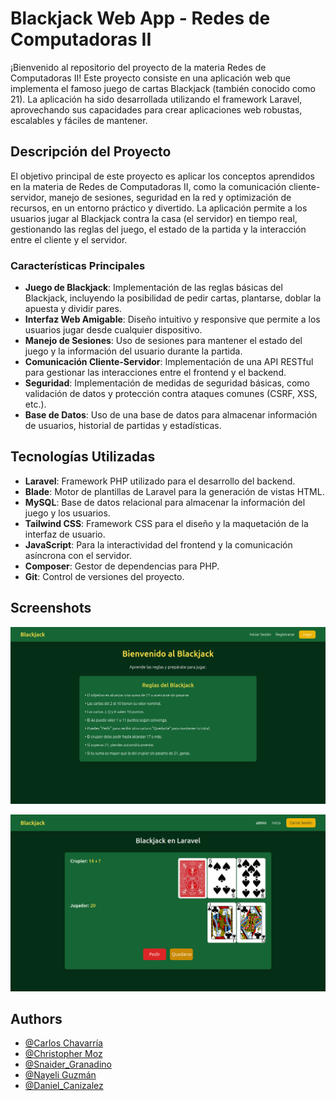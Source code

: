
# Blackjack Web App - Redes de Computadoras II
¡Bienvenido al repositorio del proyecto de la materia Redes de Computadoras II! Este proyecto consiste en una aplicación web que implementa el famoso juego de cartas Blackjack (también conocido como 21). La aplicación ha sido desarrollada utilizando el framework Laravel, aprovechando sus capacidades para crear aplicaciones web robustas, escalables y fáciles de mantener.

## Descripción del Proyecto
El objetivo principal de este proyecto es aplicar los conceptos aprendidos en la materia de Redes de Computadoras II, como la comunicación cliente-servidor, manejo de sesiones, seguridad en la red y optimización de recursos, en un entorno práctico y divertido. La aplicación permite a los usuarios jugar al Blackjack contra la casa (el servidor) en tiempo real, gestionando las reglas del juego, el estado de la partida y la interacción entre el cliente y el servidor.

### Características Principales

- **Juego de Blackjack**: Implementación de las reglas básicas del Blackjack, incluyendo la posibilidad de pedir cartas, plantarse, doblar la apuesta y dividir pares.
- **Interfaz Web Amigable**: Diseño intuitivo y responsive que permite a los usuarios jugar desde cualquier dispositivo.
- **Manejo de Sesiones**: Uso de sesiones para mantener el estado del juego y la información del usuario durante la partida.
- **Comunicación Cliente-Servidor**: Implementación de una API RESTful para gestionar las interacciones entre el frontend y el backend.
- **Seguridad**: Implementación de medidas de seguridad básicas, como validación de datos y protección contra ataques comunes (CSRF, XSS, etc.).
- **Base de Datos**: Uso de una base de datos para almacenar información de usuarios, historial de partidas y estadísticas.

## Tecnologías Utilizadas

- **Laravel**: Framework PHP utilizado para el desarrollo del backend.
- **Blade**: Motor de plantillas de Laravel para la generación de vistas HTML.
- **MySQL**: Base de datos relacional para almacenar la información del juego y los usuarios.
- **Tailwind CSS**: Framework CSS para el diseño y la maquetación de la interfaz de usuario.
- **JavaScript**: Para la interactividad del frontend y la comunicación asíncrona con el servidor.
- **Composer**: Gestor de dependencias para PHP.
- **Git**: Control de versiones del proyecto.


## Screenshots

![App Screenshot](https://github.com/Fort503/ProyectoRedesDeComputadorasII/blob/main/images/welcome.png?raw=true)


![App Screenshot](https://github.com/Fort503/ProyectoRedesDeComputadorasII/blob/main/images/game.png?raw=true)


## Authors
- [@Carlos Chavarría](https://github.com/CH4P3R)
- [@Christopher Moz](https://github.com/Fort503)
- [@Snaider_Granadino](https://github.com/Snaider777)
- [@Nayeli Guzmán](https://github.com/nayels23)
- [@Daniel_Canizalez](https://github.com/danielcm-11)

